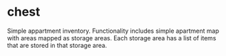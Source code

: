 # chest
Simple appartment inventory. Functionality includes simple apartment map with areas mapped as storage areas. Each storage area has a list of items that are stored in that storage area.
